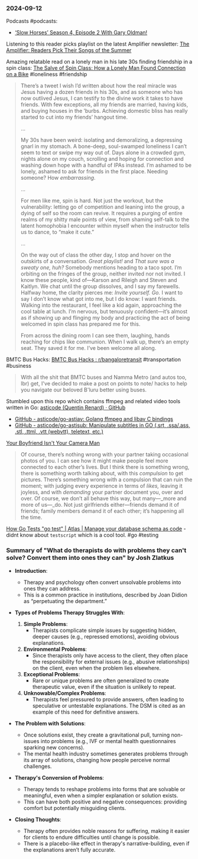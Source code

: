 ### 2024-09-12
Podcasts #podcasts:
* [‘Slow Horses’ Season 4, Episode 2 With Gary Oldman!](https://lnns.co/fonZV5HiGWp)

Listening to this reader picks playlist on the latest Amplifier newsletter: [The Amplifier: Readers Pick Their Songs of the Summer](https://music.youtube.com/playlist?list=PLu_RmAJBNiILsPVX52-sK9vlz19KdPLuR&si=V02bGK2H64lZT_xg)

Amazing relatable read on a lonely man in his late 30s finding friendship in a spin class: [The Salve of Spin Class: How a Lonely Man Found Connection on a Bike](https://longreads.com/2024/09/05/spin-masculinity-loneliness-friendship) #loneliness #friendship 

> There’s a tweet I wish I’d written about how the real miracle was Jesus having a dozen friends in his 30s, and as someone who has now outlived Jesus, I can testify to the divine work it takes to have friends. With few exceptions, all my friends are married, having kids, and buying houses in the ’burbs. Achieving domestic bliss has really started to cut into my friends’ hangout time.
> 
> …
> 
> My 30s have been weird: isolating and demoralizing, a depressing gnarl in my stomach. A bone-deep, soul-swamped loneliness I can’t seem to text or swipe my way out of. Days alone in a crowded gym, nights alone on my couch, scrolling and hoping for connection and washing down hope with a handful of IPAs instead. I’m ashamed to be lonely, ashamed to ask for friends in the first place. Needing someone? How _embarrassing_.
> 
> …
> 
> For men like me, spin is hard. Not just the workout, but the vulnerability: letting go of competition and leaning into the group, a dying of self so the room can revive. It requires a purging of entire realms of my shitty male points of view, from shaming self-talk to the latent homophobia I encounter within myself when the instructor tells us to dance, to “make it cute.”
> 
> …
> 
> On the way out of class the other day, I stop and hover on the outskirts of a conversation. _Great playlist!_ and _That sure was a sweaty one, huh?_ Somebody mentions heading to a taco spot. I’m orbiting on the fringes of the group, neither invited nor not invited. I know these people, kind of—Karson and Rileigh and Steven and Kaitlyn. We chat until the group dissolves, and I say my farewells. Halfway home, the clarity pierces me: _Invite yourself. Go._ I want to say I don’t know what got into me, but I do know: I want friends. Walking into the restaurant, I feel like a kid again, approaching the cool table at lunch. I’m nervous, but tenuously confident—it’s almost as if showing up and flinging my body and practicing the act of being welcomed in spin class has prepared me for this. 
> 
> From across the dining room I can see them, laughing, hands reaching for chips like communion. When I walk up, there’s an empty seat. They saved it for me. I’ve been welcome all along.


BMTC Bus Hacks: [BMTC Bus Hacks : r/bangaloretransit](https://www.reddit.com/r/bangaloretransit/comments/1b8aqmp/bmtc_bus_hacks/) #transportation #business 

> With all the shit that BMTC buses and Namma Metro (and autos too, lbr) get, I've decided to make a post on points to note/ hacks to help you navigate our beloved B'luru better using buses.

Stumbled upon this repo which contains ffmpeg and related video tools written in Go: [asticode (Quentin Renard) · GitHub](https://github.com/asticode)

* [GitHub - asticode/go-astiav: Golang ffmpeg and libav C bindings](https://github.com/asticode/go-astiav)
* [GitHub - asticode/go-astisub: Manipulate subtitles in GO (.srt, .ssa/.ass, .stl, .ttml, .vtt (webvtt), teletext, etc.)](https://github.com/asticode/go-astisub)

[Your Boyfriend Isn't Your Camera Man](https://www.afterbabel.com/p/your-boyfriend-isnt-your-camera-man)

> Of course, there’s nothing wrong with your partner taking occasional photos of you. I can see how it might make people feel more connected to each other’s lives. But I think there is something wrong, there is something worth talking about, with this _compulsion_ to get pictures. There’s something wrong with a compulsion that can ruin the moment; with judging every experience in terms of _likes,_ leaving it joyless, and with _demanding_ your partner document you, over and over. Of course, we don’t all behave this way, but many—_more and more of us—_do. Not just girlfriends either—friends demand it of friends; family members demand it of each other; it’s happening all the time.


[How Go Tests "go test" | Atlas | Manage your database schema as code](https://atlasgo.io/blog/2024/09/09/how-go-tests-go-test) - didnt know about `testscript` which is a cool tool. #go #testing

### Summary of "What do therapists do with problems they can't solve? Convert them into ones they can" by Josh Zlatkus

- **Introduction**:
    
    - Therapy and psychology often convert unsolvable problems into ones they can address.
    - This is a common practice in institutions, described by Joan Didion as “perpetuating the department.”
- **Types of Problems Therapy Struggles With**:
    
    1. **Simple Problems**:
        - Therapists complicate simple issues by suggesting hidden, deeper causes (e.g., repressed emotions), avoiding obvious explanations.
    2. **Environmental Problems**:
        - Since therapists only have access to the client, they often place the responsibility for external issues (e.g., abusive relationships) on the client, even when the problem lies elsewhere.
    3. **Exceptional Problems**:
        - Rare or unique problems are often generalized to create therapeutic value, even if the situation is unlikely to repeat.
    4. **Unknowable/Complex Problems**:
        - Therapists feel pressured to provide answers, often leading to speculative or untestable explanations. The DSM is cited as an example of this need for definitive answers.
- **The Problem with Solutions**:
    
    - Once solutions exist, they create a gravitational pull, turning non-issues into problems (e.g., IVF or mental health questionnaires sparking new concerns).
    - The mental health industry sometimes generates problems through its array of solutions, changing how people perceive normal challenges.
- **Therapy's Conversion of Problems**:
    
    - Therapy tends to reshape problems into forms that are solvable or meaningful, even when a simpler explanation or solution exists.
    - This can have both positive and negative consequences: providing comfort but potentially misguiding clients.
- **Closing Thoughts**:
    
    - Therapy often provides noble reasons for suffering, making it easier for clients to endure difficulties until change is possible.
    - There is a placebo-like effect in therapy's narrative-building, even if the explanations aren’t fully accurate.